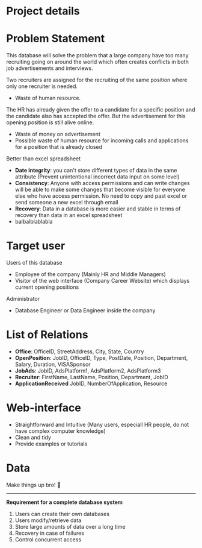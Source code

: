 # Project details

# Problem Statement

This database will solve the problem that a large company have too many recruiting going on around the world which often creates conflicts in both job advertisements and interviews.

Two recruiters are assigned for the recruiting of the same position where only one recruiter is needed. 

- Waste of human resource.

The HR has already given the offer to a candidate for a specific position and the candidate also has accepted the offer. But the advertisement for this opening position is still alive online. 

- Waste of money on advertisement
- Possible waste of human resource for incoming calls and applications for a position that is already closed

Better than excel spreadsheet

- **Date integrity**: you can't store different types of data in the same attribute (Prevent unintentional incorrect data input on some level)
- **Consistency**: Anyone with access permissions and can write changes will be able to make some changes that become visible for everyone else who have access permission. No need to copy and past excel or send someone a new excel through email
- **Recovery**: Data in a database is more easier and stable in terms of recovery than data in an excel spreadsheet
- balbalblablabla

# Target user

Users of this database

- Employee of the company (Mainly HR and Middle Managers)
- Visitor of the web interface (Company Career Website) which displays current opening positions

Administrator

- Database Engineer or Data Engineer inside the company

# List of Relations

- **Office**: OfficeID, StreetAddress, City, State, Country
- **OpenPosition**: JobID, OfficeID, Type, PostDate, Position, Department, Salary, Duration, VISASponsor
- **JobAds**: JobID, AdsPlatform1, AdsPlatform2, AdsPlatform3
- **Recruiter**: FirstName, LastName, Position, Department, JobID
- **ApplicationReceived** JobID, NumberOfApplication, Resource

# Web-interface

- Straightforward and Intuitive (Many users, especiall HR people, do not have complex computer knowledge)
- Clean and tidy
- Provide examples or tutorials

# Data

Make things up bro! 🦄

---

**Requirement for a complete database system**

1. Users can create their own databases
2. Users modify/retrieve data
3. Store large amounts of data over a long time
4. Recovery in case of failures
5. Control concurrent access